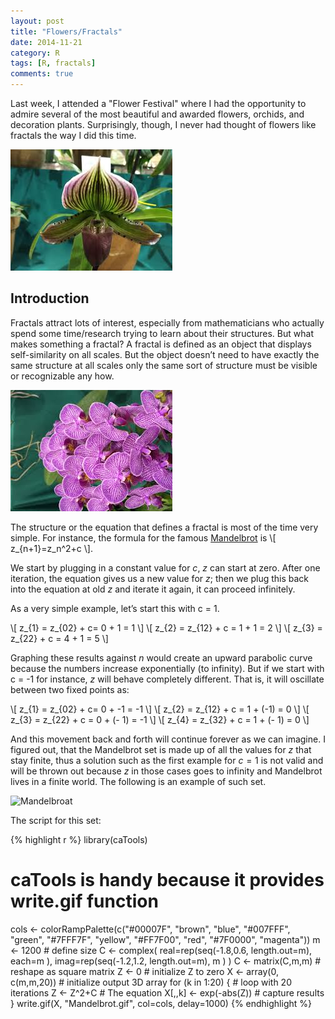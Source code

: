 ```yaml
---
layout: post
title: "Flowers/Fractals" 
date: 2014-11-21
category: R
tags: [R, fractals]
comments: true
---
```


Last week, I attended a "Flower Festival" where I had the opportunity to admire several of the most beautiful and awarded flowers, orchids, and decoration plants. Surprisingly, though, I never had thought of flowers like fractals the way I did this time.

<!--more-->

![Flower](/img/2014/flower_joinville1.jpeg)

## Introduction
Fractals attract lots of interest, especially from mathematicians who actually spend some time/research trying to learn about their structures. But what makes something a fractal? A fractal is defined as an object that displays self-similarity on all scales. But the object doesn’t need to have exactly the same structure at all scales only the same sort of structure must be visible or recognizable any how. 

![Flower](/img/2014/flower_joinville.jpeg)

The structure or the equation that defines a fractal is most of the time very simple. For instance, the formula for the famous [Mandelbrot](https://en.wikipedia.org/wiki/Mandelbrot_set) is \\[ z_{n+1}=z_n^2+c \\].


We start by plugging in a constant value for $c$, $z$ can start at zero. After one iteration, the equation gives us a new value for $z$; then we plug this back into the equation at old $z$ and iterate it again, it can proceed infinitely.

As a very simple example, let’s start this with c = 1.

\\[ z_{1} = z_{02} + c= 0 + 1 = 1 \\]
\\[ z_{2} = z_{12} + c = 1 + 1 = 2 \\]
\\[ z_{3} = z_{22} + c = 4 + 1 = 5 \\]

Graphing these results against *n* would create an upward parabolic curve because the numbers increase exponentially (to infinity). But if we start with c = -1 for instance, $z$ will behave completely different. That is, it will oscillate between two fixed points as:

\\[ z_{1} = z_{02} + c= 0 + -1 = -1 \\]
\\[ z_{2} = z_{12} + c = 1 + (-1) = 0 \\]
\\[ z_{3} = z_{22} + c = 0 + (- 1) = -1 \\]
\\[ z_{4} = z_{32} + c = 1 + (- 1) = 0 \\]


And this movement back and forth will continue forever as we can imagine. I figured out, that the Mandelbrot set is made up of all the values for $z$ that stay finite, thus a solution such as the first example for $c = 1$ is not valid and will be thrown out because $z$ in those cases goes to infinity and Mandelbrot lives in a finite world. The following is an example of such set.

![Mandelbroat](/img/2014/Mandelbrot.gif)


The script for this set:

{% highlight r %}
library(caTools) 
# caTools is handy because it provides write.gif function

cols <- colorRampPalette(c("#00007F", "brown", "blue", "#007FFF", "green", "#7FFF7F", "yellow", "#FF7F00", "red", "#7F0000", "magenta"))
m <- 1200 # define size
C <- complex( real=rep(seq(-1.8,0.6, length.out=m), each=m ),
              imag=rep(seq(-1.2,1.2, length.out=m), m ) )
C <- matrix(C,m,m) # reshape as square matrix
Z <- 0 # initialize Z to zero
X <- array(0, c(m,m,20)) # initialize output 3D array
for (k in 1:20) { # loop with 20 iterations
    Z <- Z^2+C # The equation
    X[,,k] <- exp(-abs(Z)) # capture results
}
write.gif(X, "Mandelbrot.gif", col=cols, delay=1000)
{% endhighlight %}